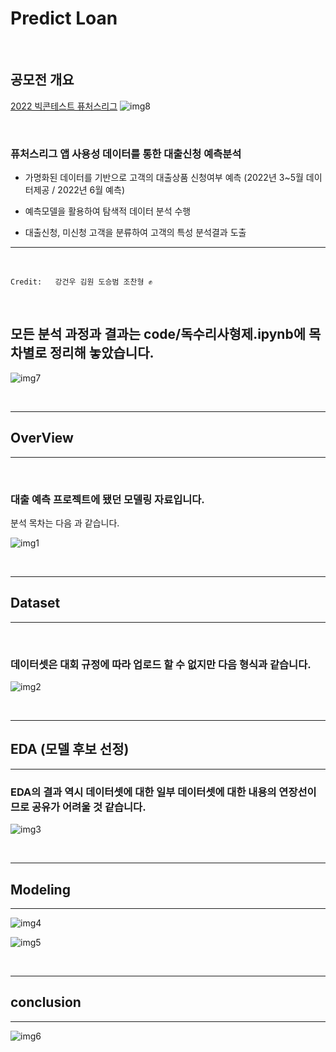 # Predict Loan

<br>

## 공모전 개요

[2022 빅콘테스트 퓨처스리그](https://www.bigcontest.or.kr/points/content.php#ct04)
![img8](/src/8.png)


<br>

### 퓨처스리그 앱 사용성 데이터를 통한 대출신청 예측분석

- 가명화된 데이터를 기반으로 고객의 대출상품 신청여부 예측
(2022년 3~5월 데이터제공 / 2022년 6월 예측)
- 예측모델을 활용하여 탐색적 데이터 분석 수행

- 대출신청, 미신청 고객을 분류하여 고객의 특성 분석결과 도출

---

<br>

```
Credit:   강건우 김원 도승범 조찬형 ✊
```


<br>


## 모든 분석 과정과 결과는 code/독수리사형제.ipynb에 목차별로 정리해 놓았습니다.

![img7](/src/7.png)


<br>


----
## OverView
----
<br>


### 대출 예측 프로젝트에 됐던 모델링 자료입니다. 

분석 목차는 다음 과 같습니다.

![img1](/src/1.png)

<br>



----
## Dataset
-----
<br>

### 데이터셋은 대회 규정에 따라 업로드 할 수 없지만 다음 형식과 같습니다. 


![img2](/src/2.png)

<br>


-----

## EDA (모델 후보 선정)   
---

### EDA의 결과 역시 데이터셋에 대한 일부 데이터셋에 대한 내용의 연장선이므로 공유가 어려울 것 같습니다.


![img3](/src/3.png)


<br>


-----

## Modeling   
---

![img4](/src/4.png)

![img5](/src/5.png)

<br>

-----

## conclusion
---

![img6](/src/6.png)
